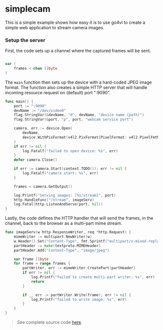 # simplecam

This is a simple example shows how easy it is to use go4vl to 
create a simple web application to stream camera images.

### Setup the server

First, the code sets up a channel where the captured frames will be sent.

```go

var (
	frames <-chan []byte
)
```

The `main` function then sets up the device with a hard-coded JPEG image format. The function also creates a simple HTTP server that will handle incoming resource request on (default) port ":9090".

```go
func main() {
	port := ":9090"
	devName := "/dev/video0"
	flag.StringVar(&devName, "d", devName, "device name (path)")
	flag.StringVar(&port, "p", port, "webcam service port")

	camera, err := device.Open(
		devName,
		device.WithPixFormat(v4l2.PixFormat{PixelFormat: v4l2.PixelFmtMJPEG, Width: 640, Height: 480}),
	)
	if err != nil {
		log.Fatalf("failed to open device: %s", err)
	}
	defer camera.Close()

	if err := camera.Start(context.TODO()); err != nil {
		log.Fatalf("camera start: %s", err)
	}

	frames = camera.GetOutput()

	log.Printf("Serving images: [%s/stream]", port)
	http.HandleFunc("/stream", imageServ)
	log.Fatal(http.ListenAndServe(port, nil))
}
```

Lastly, the code defines the HTTP handler that will send the frames, in the channel, back to the browser as a multi-part mime stream.

```go
func imageServ(w http.ResponseWriter, req *http.Request) {
	mimeWriter := multipart.NewWriter(w)
	w.Header().Set("Content-Type", fmt.Sprintf("multipart/x-mixed-replace; boundary=%s", mimeWriter.Boundary()))
	partHeader := make(textproto.MIMEHeader)
	partHeader.Add("Content-Type", "image/jpeg")

	var frame []byte
	for frame = range frames {
		partWriter, err := mimeWriter.CreatePart(partHeader)
		if err != nil {
			log.Printf("failed to create multi-part writer: %s", err)
			return
		}

		if _, err := partWriter.Write(frame); err != nil {
			log.Printf("failed to write image: %s", err)
		}
	}
}
```

> See complete source code [here](./simplecam.go).